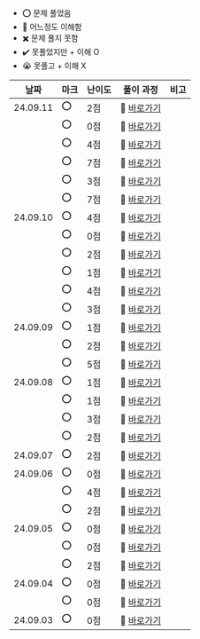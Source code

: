 - ⭕ 문제 풀었음
- 🔺 어느정도 이해함
- ✖️ 문제 풀지 못함
- ✔️ 못풀었지만 + 이해 O
- 😭 못풀고 + 이해 X

  
|    날짜  |  마크 | 난이도 | 풀이 과정                                                          |  비고 |
| -------- |  ---- | ------ | ------------------------------------------------------------------ |-------|
| 24.09.11 |   ⭕ |    2점  | 💨 [바로가기](https://velog.io/@jominuk1025/24.09.11)              |       |
|          |   ⭕ |    0점  | 💨 [바로가기](https://velog.io/@jominuk1025/24.09.11.1)            |       |
|          |   ⭕ |    4점  | 💨 [바로가기](https://velog.io/@jominuk1025/24.09.11.2)            |       |
|          |   ⭕ |    7점  | 💨 [바로가기](https://velog.io/@jominuk1025/24.09.11.3)            |       |
|          |   ⭕ |    3점  | 💨 [바로가기](https://velog.io/@jominuk1025/24.09.11.4)            |       |
|          |   ⭕ |    7점  | 💨 [바로가기](https://velog.io/@jominuk1025/24.09.11.5)            |       |
| 24.09.10 |   ⭕ |    4점  | 💨 [바로가기](https://velog.io/@jominuk1025/24.09.10)              |       |
|          |   ⭕ |    0점  | 💨 [바로가기](https://velog.io/@jominuk1025/24.09.10.1)            |       |
|          |   ⭕ |    2점  | 💨 [바로가기](https://velog.io/@jominuk1025/24.09.10.2)            |       |
|          |   ⭕ |    1점  | 💨 [바로가기](https://velog.io/@jominuk1025/24.09.10.3)            |       |
|          |   ⭕ |    4점  | 💨 [바로가기](https://velog.io/@jominuk1025/24.09.10.4)            |       |
|          |   ⭕ |    3점  | 💨 [바로가기](https://velog.io/@jominuk1025/24.09.10.5)            |       |
| 24.09.09 |   ⭕ |    1점  | 💨 [바로가기](https://velog.io/@jominuk1025/24.09.09)              |       |
|          |   ⭕ |    2점  | 💨 [바로가기](https://velog.io/@jominuk1025/24.09.09.1)            |       |
|          |   ⭕ |    5점  | 💨 [바로가기](https://velog.io/@jominuk1025/24.09.09.2)            |       |
| 24.09.08 |   ⭕ |    1점  | 💨 [바로가기](https://velog.io/@jominuk1025/24.09.08)              |       |
|          |   ⭕ |    1점  | 💨 [바로가기](https://velog.io/@jominuk1025/24.09.08.1)            |       |
|          |   ⭕ |    3점  | 💨 [바로가기](https://velog.io/@jominuk1025/24.09.08.2)            |       |
|          |   ⭕ |    2점  | 💨 [바로가기](https://velog.io/@jominuk1025/24.09.08.3)            |       |
| 24.09.07 |   ⭕ |    2점  | 💨 [바로가기](https://velog.io/@jominuk1025/24.09.07-58i0h6iq)             |       |
| 24.09.06 |   ⭕ |    0점  | 💨 [바로가기](https://velog.io/@jominuk1025/24.09.06-%EC%9D%B4%EB%A6%84%EC%9D%B4-%EC%9E%88%EB%8A%94-%EB%8F%99%EB%AC%BC%EC%9D%98-%EC%95%84%EC%9D%B4%EB%94%94)     | |
|  |   ⭕ |    4점  | 💨 [바로가기](https://velog.io/@jominuk1025/24.09.06-%EA%B2%BD%EA%B8%B0%EB%8F%84%EC%97%90-%EC%9C%84%EC%B9%98%ED%95%9C-%EC%8B%9D%ED%92%88%EC%B0%BD%EA%B3%A0-%EB%AA%A9%EB%A1%9D-%EC%B6%9C%EB%A0%A5%ED%95%98%EA%B8%B0)     | |
|  |   ⭕ |    2점  | 💨 [바로가기](https://velog.io/@jominuk1025/24.09.06-%ED%9D%89%EB%B6%80%EC%99%B8%EA%B3%BC-%EB%98%90%EB%8A%94-%EC%9D%BC%EB%B0%98%EC%99%B8%EA%B3%BC-%EC%9D%98%EC%82%AC-%EB%AA%A9%EB%A1%9D-%EC%B6%9C%EB%A0%A5%ED%95%98%EA%B8%B0)     | |
| 24.09.05 |   ⭕ |    0점  | 💨 [바로가기](https://velog.io/@jominuk1025/24.09.05-%EB%8F%99%EB%AC%BC%EC%9D%98-%EC%95%84%EC%9D%B4%EB%94%94%EC%99%80-%EC%9D%B4)     | |
|  |   ⭕ |    0점  | 💨 [바로가기](https://velog.io/@jominuk1025/24.09.05-%EC%97%AC%EB%9F%AC-%EA%B8%B0%EC%A4%80%EC%9C%BC%EB%A1%9C-%EC%A0%95%EB%A0%AC%ED%95%98%EA%B8%B0)     | |
|  |   ⭕ |    2점  | 💨 [바로가기](https://velog.io/@jominuk1025/24.09.05-%EC%83%81%EC%9C%84-n%EA%B0%9C-%EB%A0%88%EC%BD%94%EB%93%9C)     | |
| 24.09.04 |   ⭕ |    0점  | 💨 [바로가기](https://velog.io/@jominuk1025/24.09.04-%EA%B0%95%EC%9B%90%EB%8F%84%EC%97%90-%EC%9C%84%EC%B9%98%ED%95%9C-%EC%83%9D%EC%82%B0%EA%B3%B5%EC%9E%A5-%EB%AA%A9%EB%A1%9D-%EC%B6%9C%EB%A0%A5%ED%95%98)     |  |
|     |   ⭕ |    0점  | 💨 [바로가기](https://velog.io/@jominuk1025/24.09.04-%EC%96%B4%EB%A6%B0-%EB%8F%99%EB%AC%BC-%EC%B0%BE%EA%B8%B0)     |  |
| 24.09.03 |   ⭕ |    0점  | 💨 [바로가기](https://velog.io/@jominuk1025/24.09.03-%EC%95%84%ED%94%88-%EB%8F%99%EB%AC%BC-%EC%B0%BE%EA%B8%B0)     | |




